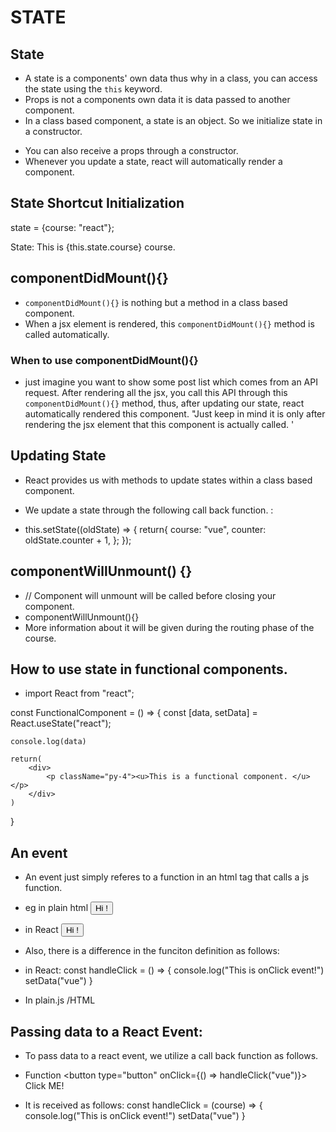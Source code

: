 # STATE

## State

-  A state is a components' own data thus why in a class, you can access the
   state using the `this` keyword.
-  Props is not a components own data it is data passed to another component.
-  In a class based component, a state is an object. So we initialize state in a
   constructor.

*  You can also receive a props through a constructor.
*  Whenever you update a state, react will automatically render a component.

## State Shortcut Initialization

state = {course: "react"};

<p> State: This is {this.state.course} course. </p>

## componentDidMount(){}

-  `componentDidMount(){}` is nothing but a method in a class based component.
-  When a jsx element is rendered, this `componentDidMount(){}` method is called
   automatically.

### When to use componentDidMount(){}

-  just imagine you want to show some post list which comes from an API request.
   After rendering all the jsx, you call this API through this
   `componentDidMount(){}` method, thus, after updating our state, react
   automatically rendered this component. "Just keep in mind it is only after
   rendering the jsx element that this component is actually called. '

## Updating State

-  React provides us with methods to update states within a class based
   component.

-  We update a state through the following call back function. :

-  this.setState((oldState) => { return{ course: "vue", counter:
   oldState.counter + 1, }; });

## componentWillUnmount() {}

-  // Component will unmount will be called before closing your component.
-  componentWillUnmount(){}
-  More information about it will be given during the routing phase of the
   course.

## How to use state in functional components.

-  import React from "react";

const FunctionalComponent = () => { const [data, setData] =
React.useState("react");

    console.log(data)

    return(
        <div>
            <p className="py-4"><u>This is a functional component. </u></p>
        </div>
    )

}

## An event

-  An event just simply referes to a function in an html tag that calls a js
   function.

-  eg in plain html <button onclick="sayHello()">Hi !</button>

-  in React <button onClick={sayHello}>Hi !</button>

*  Also, there is a difference in the funciton definition as follows:

*  in React: const handleClick = () => { console.log("This is onClick event!")
   setData("vue") }

*  In plain.js /HTML
   <script>
         function handleClick() {
            console.log("This is a click event");
         }
   </script>

## Passing data to a React Event:

-  To pass data to a react event, we utilize a call back function as follows.

-  Function <button type="button" onClick={() => handleClick("vue")}> Click
   ME!</button>

*  It is received as follows: const handleClick = (course) => {
   console.log("This is onClick event!") setData("vue") }
